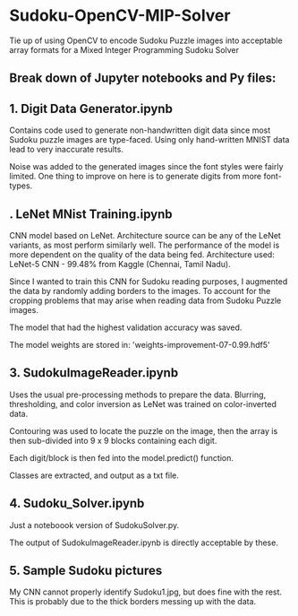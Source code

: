 # Sudoku-OpenCV-MIP-Solver

Tie up of using OpenCV to encode Sudoku Puzzle images into acceptable array formats for a Mixed Integer Programming Sudoku Solver

## Break down of Jupyter notebooks and Py files:

## 1. Digit Data Generator.ipynb

Contains code used to generate non-handwritten digit data since most Sudoku puzzle images are type-faced. Using only
hand-written MNIST data lead to very inaccurate results.

Noise was added to the generated images since the font styles were fairly limited. One thing to improve on here is to
generate digits from more font-types.

## . LeNet MNist Training.ipynb

CNN model based on LeNet. Architecture source can be any of the LeNet variants, as most perform similarly well. The 
performance of the model is more dependent on the quality of the data being fed. Architecture used: LeNet-5 CNN - 99.48% from Kaggle (Chennai, Tamil Nadu).

Since I wanted to train this CNN for Sudoku reading purposes, I augmented the data by randomly adding borders to the images. To account
for the cropping problems that may arise when reading data from Sudoku Puzzle images.

The model that had the highest validation accuracy was saved.

The model weights are stored in: 'weights-improvement-07-0.99.hdf5'

## 3. SudokuImageReader.ipynb

Uses the usual pre-processing methods to prepare the data. Blurring, thresholding, and color inversion as LeNet was trained on
color-inverted data.

Contouring was used to locate the puzzle on the image, then the array is then sub-divided into 9 x 9 blocks containing
each digit.

Each digit/block is then fed into the model.predict() function.

Classes are extracted, and output as a txt file.

## 4. Sudoku_Solver.ipynb

Just a noteboook version of SudokuSolver.py.

The output of SudokuImageReader.ipynb is directly acceptable by these.

## 5. Sample Sudoku pictures

My CNN cannot properly identify Sudoku1.jpg, but does fine with the rest. This is probably due to the thick borders messing up with the data.
